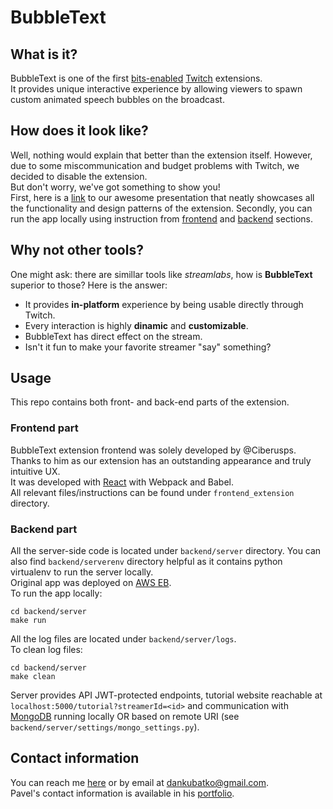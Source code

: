 # BubbleText
## What is it?
BubbleText is one of the first [bits-enabled](https://www.twitch.tv/bits) [Twitch](https://www.twitch.tv) extensions.
<br>
It provides unique interactive experience by allowing viewers to spawn custom animated speech bubbles on the broadcast.
## How does it look like?
Well, nothing would explain that better than the extension itself. However, due to some miscommunication and budget problems with Twitch, we decided to disable the extension.
<br>
But don't worry, we've got something to show you!
<br>
First, here is a [link](https://docs.google.com/presentation/d/1VBK1vg7c7W_qkOp95eZPibhwEC2Tqm8TAlZolsdLeQ8/edit?usp=sharing) to our awesome presentation that neatly showcases all the functionality and design patterns of the extension.
Secondly, you can run the app locally using instruction from [frontend](#frontend-part) and [backend](#backend-part) sections.

## Why not other tools?
One might ask: there are simillar tools like *streamlabs*, how is **BubbleText** superior to those? Here is the answer:

* It provides **in-platform** experience by being usable directly through Twitch.
* Every interaction is highly **dinamic** and **customizable**.
* BubbleText has direct effect on the stream.
* Isn't it fun to make your favorite streamer "say" something?

## Usage
This repo contains both front- and back-end parts of the extension.
<br>
### Frontend part
BubbleText extension frontend was solely developed by @Ciberusps.<br>
Thanks to him as our extension has an outstanding appearance and truly intuitive UX.
<br>
It was developed with [React](https://reactjs.org/) with Webpack and Babel. <br>
All relevant files/instructions can be found under `frontend_extension` directory.
### Backend part
All the server-side code is located under `backend/server` directory. You can also find `backend/serverenv` directory helpful as it contains python virtualenv to run the server locally.
<br>
Original app was deployed on [AWS EB](https://aws.amazon.com/elasticbeanstalk/).
<br>
To run the app locally:
```
cd backend/server
make run 
```
All the log files are located under `backend/server/logs`.
<br>
To clean log files:
```
cd backend/server
make clean
```
Server provides API JWT-protected endpoints, tutorial website reachable at `localhost:5000/tutorial?streamerId=<id>` and communication with [MongoDB](https://www.mongodb.com/) running locally OR based on remote URI (see `backend/server/settings/mongo_settings.py`).

## Contact information
You can reach me [here](https://www.facebook.com/dkubatko) or by email at dankubatko@gmail.com.
<br>
Pavel's contact information is available in his [portfolio](https://ciberus-site.firebaseapp.com/).
